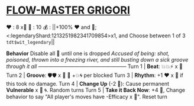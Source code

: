 # [__**FLOW-MASTER GRIGORI**__](<https://www.youtube.com/watch?v=16y1AkoZkmQ&pp=ygUIcmFzcHV0aW4%3D>) 
❤️ : 8 x👥
🔷 : 10
💰 : ||+100% ❤️ and 🔷; <:legendaryShard:1213251982341709854>x1, and Choose between 1 of 3 `tdt$wit_legendary`||

**Behavior** Disable all 🏺 until one is dropped
*Accused of being: shot, poisoned, thrown into a freezing river, and still busting down a sick groove through it all*
—————————————————
Turn 1  | **Beat**: 💥💥⚡ x 👥
Turn 2 | **Groove**: 🛡️🛡️ x 👥 🔀 +💥🌀 per blocked
Turn 3 | **Rhythm**: +1 ❤️ x 👥 if this took no damage.
Turn 4 | **Change Up** (-2 🔷): Cause permanent __Vulnerable__ x 👥 🌀. Random turns 
Turn 5 | **Take it Back Now**: +4 🔷, Change behavior to say "All player's moves have -Efficacy x 👥". Reset turn
